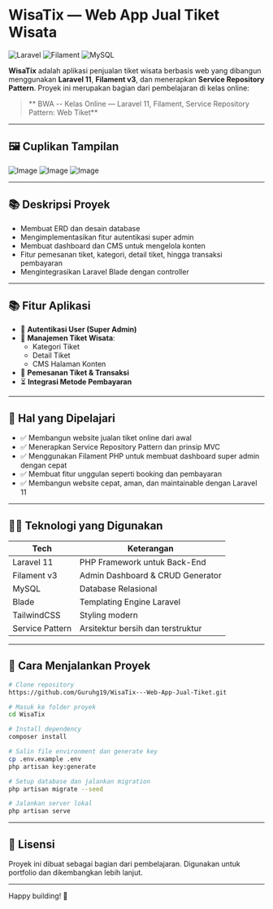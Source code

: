 # WisaTix — Web App Jual Tiket Wisata

![Laravel](https://img.shields.io/badge/Laravel-12-red?style=flat&logo=laravel)
![Filament](https://img.shields.io/badge/Filament-v3-blueviolet?style=flat&logo=laravel)
![MySQL](https://img.shields.io/badge/MySQL-Database-informational?style=flat&logo=mysql)

**WisaTix** adalah aplikasi penjualan tiket wisata berbasis web yang dibangun menggunakan **Laravel 11**, **Filament v3**, dan menerapkan **Service Repository Pattern**. Proyek ini merupakan bagian dari pembelajaran di kelas online:

> ** BWA -- Kelas Online — Laravel 11, Filament, Service Repository Pattern: Web Tiket**  

---
## 🖼️ Cuplikan Tampilan
![Image](https://github.com/user-attachments/assets/57fb8783-ea59-4ad9-904b-dd9a76efcf4c)
![Image](https://github.com/user-attachments/assets/8cdf4486-ab39-4780-a407-8c481f9e8288)
![Image](https://github.com/user-attachments/assets/e23c5007-6cd4-4ab4-826e-b8e934f4137b)

---



## 📚 Deskripsi Proyek

- Membuat ERD dan desain database
- Mengimplementasikan fitur autentikasi super admin
- Membuat dashboard dan CMS untuk mengelola konten
- Fitur pemesanan tiket, kategori, detail tiket, hingga transaksi pembayaran
- Mengintegrasikan Laravel Blade dengan controller

---

## 📚 Fitur Aplikasi

- 🔑 **Autentikasi User (Super Admin)**
- 📁 **Manajemen Tiket Wisata**:
  - Kategori Tiket
  - Detail Tiket
  - CMS Halaman Konten
- 🛒 **Pemesanan Tiket & Transaksi**
- ⏳ **Integrasi Metode Pembayaran**

---

## 🧠 Hal yang Dipelajari

- ✅ Membangun website jualan tiket online dari awal
- ✅ Menerapkan Service Repository Pattern dan prinsip MVC
- ✅ Menggunakan Filament PHP untuk membuat dashboard super admin dengan cepat
- ✅ Membuat fitur unggulan seperti booking dan pembayaran
- ✅ Membangun website cepat, aman, dan maintainable dengan Laravel 11

---

## 👨‍💻 Teknologi yang Digunakan

| Tech             | Keterangan                            |
|------------------|----------------------------------------|
| Laravel 11       | PHP Framework untuk Back-End           |
| Filament v3      | Admin Dashboard & CRUD Generator       |
| MySQL            | Database Relasional                    |
| Blade            | Templating Engine Laravel              |
| TailwindCSS      | Styling modern                         |
| Service Pattern  | Arsitektur bersih dan terstruktur      |

---

## 🚀 Cara Menjalankan Proyek

```bash
# Clone repository
https://github.com/Guruhg19/WisaTix---Web-App-Jual-Tiket.git

# Masuk ke folder proyek
cd WisaTix

# Install dependency
composer install

# Salin file environment dan generate key
cp .env.example .env
php artisan key:generate

# Setup database dan jalankan migration
php artisan migrate --seed

# Jalankan server lokal
php artisan serve
```

---

## 📝 Lisensi

Proyek ini dibuat sebagai bagian dari pembelajaran. Digunakan untuk portfolio dan dikembangkan lebih lanjut.

-----

Happy building! 🚀  

